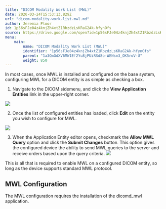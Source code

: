 ```yaml
---
title: "DICOM Modality Work List (MWL)"
date: 2020-03-24T15:53:13.829Z
url: "dicom-modality-work-list-mwl.md"
author: Jeremia Ploor
id: 1p56sFJe04z4knjZh4xtZ1RbzdzLsKRaG2Ak-hfynOfs
source: https://drive.google.com/open?id=1p56sFJe04z4knjZh4xtZ1RbzdzLsKRaG2Ak-hfynOfs
menu:
    main:
        name: "DICOM Modality Work List (MWL)"
        identifier: "1p56sFJe04z4knjZh4xtZ1RbzdzLsKRaG2Ak-hfynOfs"
        parent: "1a3QmGdXV6MW1Ef2Yu8jPUiRSd8o-WENsm3_OK5roV-U"
        weight: 850
---
```

In most cases, once MWL is installed and configured on the base system, configuring MWL for a DICOM entity is as simple as checking a box.

1. Navigate to the DICOM sidemenu, and click the <strong>View Application Entities</strong> link in the upper-right corner.



![](external_files/c6a988bddeb5ac0b80f4ca575a8f55a3.png)



2. Once the list of configured entities has loaded, click <strong>Edit</strong> on the entity you wish to configure for MWL.



![](external_files/8c5610e3e91af0853e453b5c641f01c3.png)



3. When the Application Entity editor opens, checkmark the <strong>Allow MWL Query</strong> option and click the <strong>Submit Changes</strong> button. This option gives the configured device the ability to send MWL queries to the server and receive orders based upon the query criteria. ![](external_files/0bb1a6d25d82deda04ba3f7849663e73.png) 

This is all that is required to enable MWL on a configured DICOM entity, so long as the device supports standard MWL protocol.

## MWL Configuration

The MWL configuration requires the installation of the dicomd_mwl application. 

